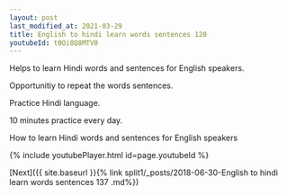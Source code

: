 ```yaml
---
layout: post
last_modified_at: 2021-03-29
title: English to hindi learn words sentences 120 
youtubeId: t0Oi8Q8MTV0
---
```

 
 
Helps to learn Hindi words and sentences for English speakers.

Opportunitiy to repeat the words sentences. 

Practice Hindi language. 
 
10 minutes practice every day. 
 
How to learn Hindi words and sentences for English speakers 
 
{% include youtubePlayer.html id=page.youtubeId %}
 
 
[Next]({{ site.baseurl }}{% link  split1/_posts/2018-06-30-English to hindi learn words sentences 137 .md%})
 
